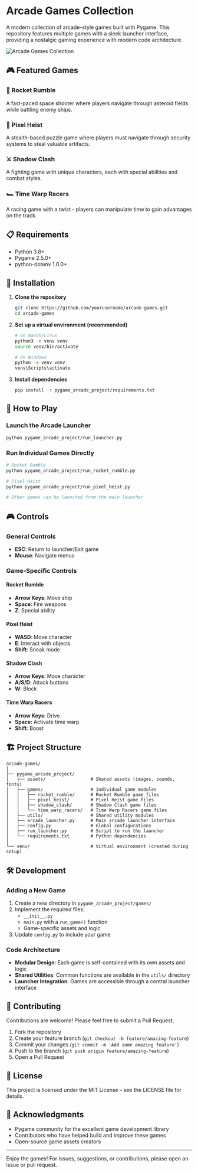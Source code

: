 # Arcade Games Collection

A modern collection of arcade-style games built with Pygame. This repository features multiple games with a sleek launcher interface, providing a nostalgic gaming experience with modern code architecture.

![Arcade Games Collection](pygame_arcade_project/assets/readme_banner.png)

## 🎮 Featured Games

### 🚀 Rocket Rumble
A fast-paced space shooter where players navigate through asteroid fields while battling enemy ships.

### 👾 Pixel Heist
A stealth-based puzzle game where players must navigate through security systems to steal valuable artifacts.

### ⚔️ Shadow Clash
A fighting game with unique characters, each with special abilities and combat styles.

### 🏎️ Time Warp Racers
A racing game with a twist - players can manipulate time to gain advantages on the track.

## 📋 Requirements

- Python 3.8+
- Pygame 2.5.0+
- python-dotenv 1.0.0+

## 🚀 Installation

1. **Clone the repository**
   ```bash
   git clone https://github.com/yourusername/arcade-games.git
   cd arcade-games
   ```

2. **Set up a virtual environment (recommended)**
   ```bash
   # On macOS/Linux
   python3 -m venv venv
   source venv/bin/activate
   
   # On Windows
   python -m venv venv
   venv\Scripts\activate
   ```

3. **Install dependencies**
   ```bash
   pip install -r pygame_arcade_project/requirements.txt
   ```

## 🎯 How to Play

### Launch the Arcade Launcher
```bash
python pygame_arcade_project/run_launcher.py
```

### Run Individual Games Directly
```bash
# Rocket Rumble
python pygame_arcade_project/run_rocket_rumble.py

# Pixel Heist
python pygame_arcade_project/run_pixel_heist.py

# Other games can be launched from the main launcher
```

## 🎮 Controls

### General Controls
- **ESC**: Return to launcher/Exit game
- **Mouse**: Navigate menus

### Game-Specific Controls

#### Rocket Rumble
- **Arrow Keys**: Move ship
- **Space**: Fire weapons
- **Z**: Special ability

#### Pixel Heist
- **WASD**: Move character
- **E**: Interact with objects
- **Shift**: Sneak mode

#### Shadow Clash
- **Arrow Keys**: Move character
- **A/S/D**: Attack buttons
- **W**: Block

#### Time Warp Racers
- **Arrow Keys**: Drive
- **Space**: Activate time warp
- **Shift**: Boost

## 🏗️ Project Structure

```
arcade-games/
│
├── pygame_arcade_project/
│   ├── assets/                 # Shared assets (images, sounds, fonts)
│   ├── games/                  # Individual game modules
│   │   ├── rocket_rumble/      # Rocket Rumble game files
│   │   ├── pixel_heist/        # Pixel Heist game files
│   │   ├── shadow_clash/       # Shadow Clash game files
│   │   └── time_warp_racers/   # Time Warp Racers game files
│   ├── utils/                  # Shared utility modules
│   ├── arcade_launcher.py      # Main arcade launcher interface
│   ├── config.py               # Global configurations
│   ├── run_launcher.py         # Script to run the launcher
│   └── requirements.txt        # Python dependencies
│
└── venv/                       # Virtual environment (created during setup)
```

## 🛠️ Development

### Adding a New Game

1. Create a new directory in `pygame_arcade_project/games/`
2. Implement the required files:
   - `__init__.py`
   - `main.py` with a `run_game()` function
   - Game-specific assets and logic
3. Update `config.py` to include your game

### Code Architecture

- **Modular Design**: Each game is self-contained with its own assets and logic
- **Shared Utilities**: Common functions are available in the `utils/` directory
- **Launcher Integration**: Games are accessible through a central launcher interface

## 🤝 Contributing

Contributions are welcome! Please feel free to submit a Pull Request.

1. Fork the repository
2. Create your feature branch (`git checkout -b feature/amazing-feature`)
3. Commit your changes (`git commit -m 'Add some amazing feature'`)
4. Push to the branch (`git push origin feature/amazing-feature`)
5. Open a Pull Request

## 📝 License

This project is licensed under the MIT License - see the LICENSE file for details.

## 🙏 Acknowledgments

- Pygame community for the excellent game development library
- Contributors who have helped build and improve these games
- Open-source game assets creators

---

Enjoy the games! For issues, suggestions, or contributions, please open an issue or pull request.
